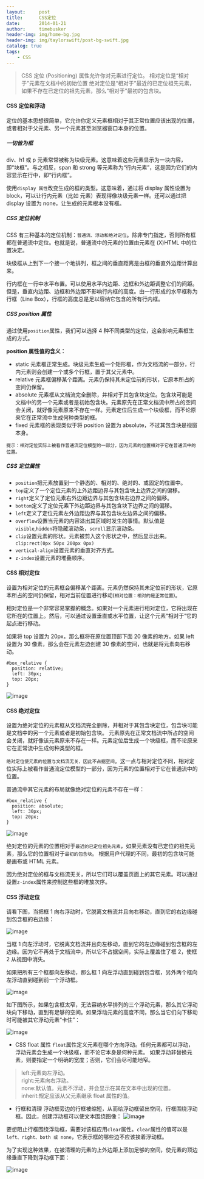 ```yaml
---
layout:     post
title:      CSS定位
date:       2014-01-21
author:     timebusker
header-img: img/home-bg.jpg
header-img: img/taylorswift/post-bg-swift.jpg
catalog: true
tags:
    - CSS
---
```


> CSS 定位 (Positioning) 属性允许你对元素进行定位。
> 相对定位是“相对于”元素在文档中的初始位置
> 绝对定位是“相对于”最近的已定位祖先元素，如果不存在已定位的祖先元素，那么“相对于”最初的包含块。

#### CSS 定位和浮动
定位的基本思想很简单，它允许你定义元素框相对于其正常位置应该出现的位置，或者相对于父元素、另一个元素甚至浏览器窗口本身的位置。

##### 一切皆为框
div、h1 或 p 元素常常被称为块级元素。这意味着这些元素显示为一块内容，即“块框”。与之相反，span 和 strong 等元素称为“行内元素”，这是因为它们的内容显示在行中，即“行内框”。

使用`display 属性`改变生成的框的类型。这意味着，通过将 display 属性设置为 block，可以让行内元素（比如 <a> 元素）表现得像块级元素一样。还可以通过把 display 设置为 none，让生成的元素根本没有框。

##### CSS 定位机制
CSS 有三种基本的定位机制：`普通流、浮动和绝对定位`。除非专门指定，否则所有框都在普通流中定位。也就是说，普通流中的元素的位置由元素在 (X)HTML 中的位置决定。

块级框从上到下一个接一个地排列，框之间的垂直距离是由框的垂直外边距计算出来。

行内框在一行中水平布置。可以使用水平内边距、边框和外边距调整它们的间距。但是，垂直内边距、边框和外边距不影响行内框的高度。由一行形成的水平框称为行框（Line Box），行框的高度总是足以容纳它包含的所有行内框。

##### CSS position 属性
通过使用`position`属性，我们可以选择 4 种不同类型的定位，这会影响元素框生成的方式。

**position 属性值的含义：**   

- static 
元素框正常生成。块级元素生成一个矩形框，作为文档流的一部分，行内元素则会创建一个或多个行框，置于其父元素中。 
- relative 
元素框偏移某个距离。元素仍保持其未定位前的形状，它原本所占的空间仍保留。 
- absolute 
元素框从文档流完全删除，并相对于其包含块定位。包含块可能是文档中的另一个元素或者是初始包含块。元素原先在正常文档流中所占的空间会关闭，就好像元素原来不存在一样。元素定位后生成一个块级框，而不论原来它在正常流中生成何种类型的框。 
- fixed 
元素框的表现类似于将 position 设置为 absolute，不过其包含块是视窗本身。 

`提示：相对定位实际上被看作普通流定位模型的一部分，因为元素的位置相对于它在普通流中的位置。`

##### CSS 定位属性
- `position`把元素放置到一个静态的、相对的、绝对的、或固定的位置中。 
- `top`定义了一个定位元素的上外边距边界与其包含块上边界之间的偏移。 
- `right`定义了定位元素右外边距边界与其包含块右边界之间的偏移。 
- `bottom`定义了定位元素下外边距边界与其包含块下边界之间的偏移。 
- `left`定义了定位元素左外边距边界与其包含块左边界之间的偏移。 
- `overflow`设置当元素的内容溢出其区域时发生的事情。默认值是`visible`,`hidden`将隐藏滚动条，`scroll`显示滚动条。 
- `clip`设置元素的形状。元素被剪入这个形状之中，然后显示出来。`clip:rect(0px 50px 200px 0px)` 
- `vertical-align`设置元素的垂直对齐方式。 
- `z-index`设置元素的堆叠顺序。 

#### CSS 相对定位
设置为相对定位的元素框会偏移某个距离。元素仍然保持其未定位前的形状，它原本所占的空间仍保留，相对当前位置进行移动(`相对位置：相对的是正常位置`)。

相对定位是一个非常容易掌握的概念。如果对一个元素进行相对定位，它将出现在它所在的位置上。然后，可以通过设置垂直或水平位置，让这个元素“相对于”它的起点进行移动。

如果将 top 设置为 20px，那么框将在原位置顶部下面 20 像素的地方。如果 left 设置为 30 像素，那么会在元素左边创建 30 像素的空间，也就是将元素向右移动。

```
#box_relative {
  position: relative;
  left: 30px;
  top: 20px;
}
```   

![image](/img/css/5.png) 

#### CSS 绝对定位
设置为绝对定位的元素框从文档流完全删除，并相对于其包含块定位，包含块可能是文档中的另一个元素或者是初始包含块。
元素原先在正常文档流中所占的空间会关闭，就好像该元素原来不存在一样。元素定位后生成一个块级框，而不论原来它在正常流中生成何种类型的框。

`绝对定位使元素的位置与文档流无关，因此不占据空间`。这一点与相对定位不同，相对定位实际上被看作普通流定位模型的一部分，因为元素的位置相对于它在普通流中的位置。

普通流中其它元素的布局就像绝对定位的元素不存在一样：

```
#box_relative {
  position: absolute;
  left: 30px;
  top: 20px;
}
```   

![image](/img/css/6.png) 

绝对定位的元素的位置相对于`最近的已定位祖先元素`，如果元素没有已定位的祖先元素，那么它的位置相对于`最初的包含块`。
根据用户代理的不同，最初的包含块可能是画布或 HTML 元素。

因为绝对定位的框与文档流无关，所以它们可以覆盖页面上的其它元素。可以通过设置`z-index`属性来控制这些框的堆放次序。

#### CSS 浮动定位
请看下图，当把框 1 向右浮动时，它脱离文档流并且向右移动，直到它的右边缘碰到包含框的右边缘：   

![image](/img/css/7.png) 

当框 1 向左浮动时，它脱离文档流并且向左移动，直到它的左边缘碰到包含框的左边缘。因为它不再处于文档流中，所以它不占据空间，实际上覆盖住了框 2，使框 2 从视图中消失。

如果把所有三个框都向左移动，那么框 1 向左浮动直到碰到包含框，另外两个框向左浮动直到碰到前一个浮动框。

![image](/img/css/8.png) 

如下图所示，如果包含框太窄，无法容纳水平排列的三个浮动元素，那么其它浮动块向下移动，直到有足够的空间。如果浮动元素的高度不同，那么当它们向下移动时可能被其它浮动元素“卡住”：

![image](/img/css/9.png) 

- CSS float 属性
`float`属性定义元素在哪个方向浮动。任何元素都可以浮动，浮动元素会生成一个块级框，而不论它本身是何种元素。
如果浮动非替换元素，则要指定一个明确的宽度；否则，它们会尽可能地窄。

> left:元素向左浮动。       
> right:元素向右浮动。         
> none:默认值。元素不浮动，并会显示在其在文本中出现的位置。         
> inherit:规定应该从父元素继承 float 属性的值。            

- 行框和清理
浮动框旁边的行框被缩短，从而给浮动框留出空间，行框围绕浮动框。因此，创建浮动框可以使文本围绕图像：
![image](/img/css/10.png) 

要想阻止行框围绕浮动框，需要对该框应用`clear`属性。`clear`属性的值可以是`left、right、both 或 none`，它表示框的哪些边不应该挨着浮动框。

为了实现这种效果，在被清理的元素的上外边距上添加足够的空间，使元素的顶边缘垂直下降到浮动框下面：

![image](/img/css/a.png)










